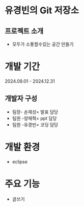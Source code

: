 # 유경빈의 Git 저장소

## 프로젝트 소개
- 모두가 소통할수있는 공간 만들기

# 개발 기간

2024.09.01 - 2024.12.31

## 개발자 구성

- 팀장- 손재성= 발표 담당
- 팀원 -양재혁= ppt 담당
- 팀원 -유경빈= 코딩 담당
# 개발 환경

-   eclipse

# 주요 기능

- 글쓰기
